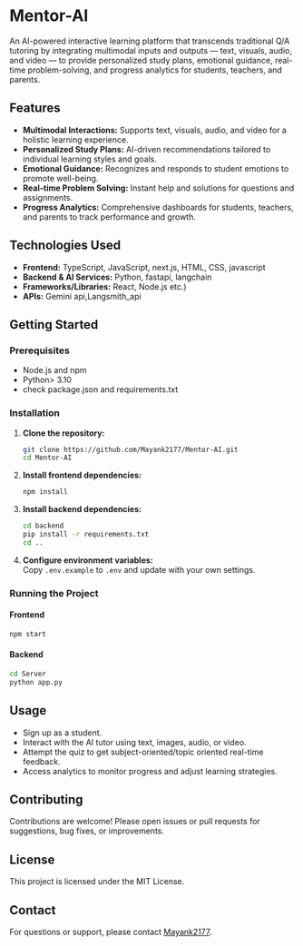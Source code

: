 # Mentor-AI


An AI-powered interactive learning platform that transcends traditional Q/A tutoring by integrating multimodal inputs and outputs — text, visuals, audio, and video — to provide personalized study plans, emotional guidance, real-time problem-solving, and progress analytics for students, teachers, and parents.

## Features

- **Multimodal Interactions:** Supports text, visuals, audio, and video for a holistic learning experience.
- **Personalized Study Plans:** AI-driven recommendations tailored to individual learning styles and goals.
- **Emotional Guidance:** Recognizes and responds to student emotions to promote well-being.
- **Real-time Problem Solving:** Instant help and solutions for questions and assignments.
- **Progress Analytics:** Comprehensive dashboards for students, teachers, and parents to track performance and growth.


## Technologies Used

- **Frontend:** TypeScript, JavaScript, next.js, HTML, CSS, javascript
- **Backend & AI Services:** Python, fastapi, langchain
- **Frameworks/Libraries:**  React, Node.js etc.)
- **APIs:** Gemini api,Langsmith_api

## Getting Started

### Prerequisites

- Node.js and npm
- Python> 3.10
- check package.json and requirements.txt

### Installation

1. **Clone the repository:**
   ```bash
   git clone https://github.com/Mayank2177/Mentor-AI.git
   cd Mentor-AI
   ```

2. **Install frontend dependencies:**
   ```bash
   npm install
   ```

3. **Install backend dependencies:**
   ```bash
   cd backend
   pip install -r requirements.txt
   cd ..
   ```

4. **Configure environment variables:**  
   Copy `.env.example` to `.env` and update with your own settings.

### Running the Project

#### Frontend
```bash
npm start
```

#### Backend
```bash
cd Server
python app.py
```

## Usage

- Sign up as a student.
- Interact with the AI tutor using text, images, audio, or video.
- Attempt the quiz to get subject-oriented/topic oriented real-time feedback.
- Access analytics to monitor progress and adjust learning strategies.

## Contributing

Contributions are welcome! 
Please open issues or pull requests for suggestions, bug fixes, or improvements.

## License

This project is licensed under the MIT License.

## Contact

For questions or support, please contact [Mayank2177](https://github.com/Mayank2177).
